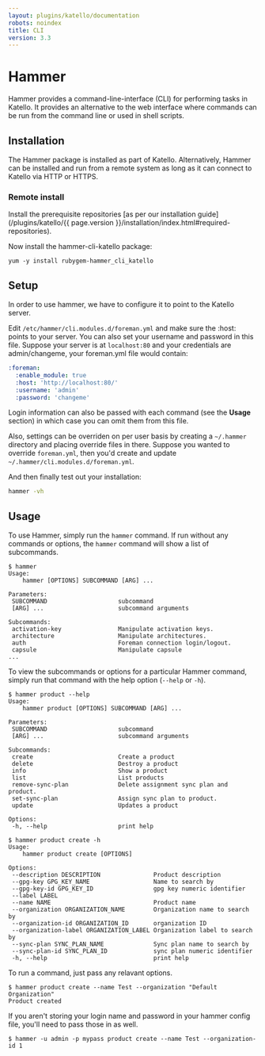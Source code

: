 ```yaml
---
layout: plugins/katello/documentation
robots: noindex
title: CLI
version: 3.3
---
```


# Hammer

Hammer provides a command-line-interface (CLI) for performing
tasks in Katello. It provides an alternative to the web interface where
commands can be run from the command line or used in shell scripts.

## Installation

The Hammer package is installed as part of Katello. Alternatively, Hammer
can be installed and run from a remote system as long as it can connect to
Katello via HTTP or HTTPS.

### Remote install

Install the prerequisite repositories [as per our installation guide](/plugins/katello/{{ page.version }}/installation/index.html#required-repositories).

Now install the hammer-cli-katello package:

```
yum -y install rubygem-hammer_cli_katello
```

## Setup

In order to use hammer, we have to configure it to point to the Katello server.

Edit `/etc/hammer/cli.modules.d/foreman.yml` and make sure the :host: points to
your server. You can also set your username and password in this file. Suppose
your server is at `localhost:80` and your credentials are admin/changeme, your
foreman.yml file would contain:

```yaml
:foreman:
  :enable_module: true
  :host: 'http://localhost:80/'
  :username: 'admin'
  :password: 'changeme'
```

Login information can also be passed with each command (see the **Usage**
section) in which case you can omit them from this file.

Also, settings can be overriden on per user basis by creating a `~/.hammer`
directory and placing override files in there. Suppose you wanted to override
`foreman.yml`, then you'd create and update `~/.hammer/cli.modules.d/foreman.yml`.

And then finally test out your installation:

```bash
hammer -vh
```

## Usage

To use Hammer, simply run the `hammer` command. If run without any commands
or options, the `hammer` command will show a list of subcommands.

```
$ hammer
Usage:
    hammer [OPTIONS] SUBCOMMAND [ARG] ...

Parameters:
 SUBCOMMAND                    subcommand
 [ARG] ...                     subcommand arguments

Subcommands:
 activation-key                Manipulate activation keys.
 architecture                  Manipulate architectures.
 auth                          Foreman connection login/logout.
 capsule                       Manipulate capsule
...
```

To view the subcommands or options for a particular Hammer command, simply run
that command with the help option (`--help` or `-h`).

```
$ hammer product --help
Usage:
    hammer product [OPTIONS] SUBCOMMAND [ARG] ...

Parameters:
 SUBCOMMAND                    subcommand
 [ARG] ...                     subcommand arguments

Subcommands:
 create                        Create a product
 delete                        Destroy a product
 info                          Show a product
 list                          List products
 remove-sync-plan              Delete assignment sync plan and product.
 set-sync-plan                 Assign sync plan to product.
 update                        Updates a product

Options:
 -h, --help                    print help
```

```
$ hammer product create -h
Usage:
    hammer product create [OPTIONS]

Options:
 --description DESCRIPTION               Product description
 --gpg-key GPG_KEY_NAME                  Name to search by
 --gpg-key-id GPG_KEY_ID                 gpg key numeric identifier
 --label LABEL
 --name NAME                             Product name
 --organization ORGANIZATION_NAME        Organization name to search by
 --organization-id ORGANIZATION_ID       organization ID
 --organization-label ORGANIZATION_LABEL Organization label to search by
 --sync-plan SYNC_PLAN_NAME              Sync plan name to search by
 --sync-plan-id SYNC_PLAN_ID             sync plan numeric identifier
 -h, --help                              print help
```

To run a command, just pass any relavant options.

```
$ hammer product create --name Test --organization "Default Organization"
Product created
```

If you aren't storing your login name and password in your hammer config file,
you'll need to pass those in as well.

```
$ hammer -u admin -p mypass product create --name Test --organization-id 1
```
